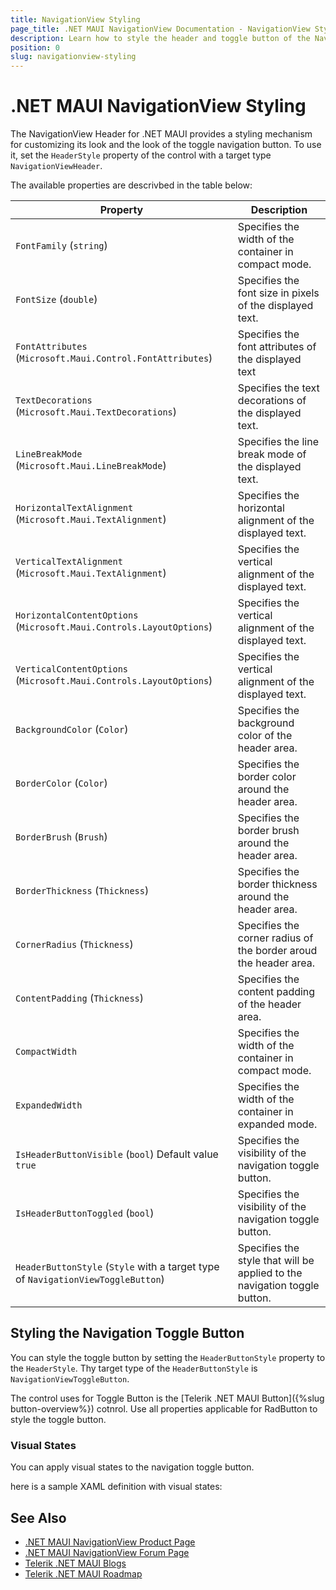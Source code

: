```yaml
---
title: NavigationView Styling
page_title: .NET MAUI NavigationView Documentation - NavigationView Styling
description: Learn how to style the header and toggle button of the NavigationView control for .NET MAUI. 
position: 0
slug: navigationview-styling
---
```


# .NET MAUI NavigationView Styling

The NavigationView Header for .NET MAUI provides a styling mechanism for customizing its look and the look of the toggle navigation button.
To use it, set the `HeaderStyle` property of the control with a target type `NavigationViewHeader`.

The available properties are descrivbed in the table below:

| Property | Description |
| -------- | ----------- |
| `FontFamily` (`string`) | Specifies the width of the container in compact mode. |
| `FontSize` (`double`) | Specifies the font size in pixels of the displayed text. |
| `FontAttributes` (`Microsoft.Maui.Control.FontAttributes`) | Specifies the font attributes of the displayed text |
| `TextDecorations` (`Microsoft.Maui.TextDecorations`) | Specifies the text decorations of the displayed text. |
| `LineBreakMode` (`Microsoft.Maui.LineBreakMode`) | Specifies the line break mode of the displayed text. |
| `HorizontalTextAlignment` (`Microsoft.Maui.TextAlignment`) | Specifies the horizontal alignment of the displayed text. |
| `VerticalTextAlignment` (`Microsoft.Maui.TextAlignment`) | Specifies the vertical alignment of the displayed text. |
| `HorizontalContentOptions` (`Microsoft.Maui.Controls.LayoutOptions`) | Specifies the vertical alignment of the displayed text. |
| `VerticalContentOptions` (`Microsoft.Maui.Controls.LayoutOptions`) | Specifies the vertical alignment of the displayed text. |
| `BackgroundColor` (`Color`) | Specifies the background color of the header area. |
| `BorderColor` (`Color`) | Specifies the border color around the header area. |
| `BorderBrush` (`Brush`) | Specifies the border brush around the header area. |
| `BorderThickness` (`Thickness`) | Specifies the border thickness around the header area. |
| `CornerRadius` (`Thickness`) | Specifies the corner radius of the border aroud the header area. |
| `ContentPadding` (`Thickness`) | Specifies the content padding of the header area. |
| `CompactWidth` | Specifies the width of the container in compact mode. |
| `ExpandedWidth` | Specifies the width of the container in expanded mode. |
| `IsHeaderButtonVisible` (`bool`) Default value `true` | Specifies the visibility of the navigation toggle button. |
| `IsHeaderButtonToggled` (`bool`) | Specifies the visibility of the navigation toggle button. |
| `HeaderButtonStyle` (`Style` with a target type of `NavigationViewToggleButton`) | Specifies the style that will be applied to the navigation toggle button. |

## Styling the Navigation Toggle Button 

You can style the toggle button by setting the `HeaderButtonStyle` property to the `HeaderStyle`. Thy target type of the `HeaderButtonStyle` is `NavigationViewToggleButton`.

The control uses for Toggle Button is the [Telerik .NET MAUI Button]({%slug button-overview%}) cotnrol. Use all properties applicable for RadButton to style the toggle button.

### Visual States

You can apply visual states to the navigation toggle button. 

here is a sample XAML definition with visual states:

<snippet id='navigationview-togglebutton-styling' />

## See Also

- [.NET MAUI NavigationView Product Page](https://www.telerik.com/maui-ui/navigationview)
- [.NET MAUI NavigationView Forum Page](https://www.telerik.com/forums/maui?tagId=1978)
- [Telerik .NET MAUI Blogs](https://www.telerik.com/blogs/mobile-net-maui)
- [Telerik .NET MAUI Roadmap](https://www.telerik.com/support/whats-new/maui-ui/roadmap)
